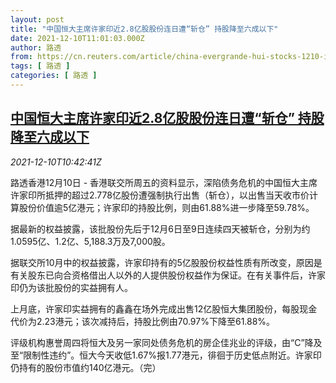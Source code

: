 ```yaml
---
layout: post
title: "中国恒大主席许家印近2.8亿股股份连日遭“斩仓” 持股降至六成以下"
date: 2021-12-10T11:01:03.000Z
author: 路透
from: https://cn.reuters.com/article/china-evergrande-hui-stocks-1210-idCNKBS2IP0U3
tags: [ 路透 ]
categories: [ 路透 ]
---
```

<!--1639134063000-->
[中国恒大主席许家印近2.8亿股股份连日遭“斩仓” 持股降至六成以下](https://cn.reuters.com/article/china-evergrande-hui-stocks-1210-idCNKBS2IP0U3)
------

<div>
<div><i>2021-12-10T10:42:41Z</i></div><p>路透香港12月10日 - 香港联交所周五的资料显示，深陷债务危机的中国恒大主席许家印所抵押的超过2.778亿股份遭强制执行出售（斩仓），以出售当天收市价计算股份价值逾5亿港元；许家印的持股比例，则由61.88%进一步降至59.78%。</p><p>据最新的权益披露，该批股份先后于12月6日至9日连续四天被斩仓，分别为约1.0595亿、1.2亿、5,188.3万及7,000股。</p><p>据联交所10月中的权益披露，许家印持有的5亿股股份权益性质有所改变，原因是有关股东已向合资格借出人以外的人提供股份权益作为保证。在有关事件后，许家印仍为该批股份的实益拥有人。</p><p>上月底，许家印实益拥有的鑫鑫在场外完成出售12亿股恒大集团股份，每股现金代价为2.23港元；该次减持后，持股比例由70.97%下降至61.88%。</p><p>评级机构惠誉周四将恒大及另一家同处债务危机的房企佳兆业的评级，由“C”降及至“限制性违约”。恒大今天收低1.67%报1.77港元，徘徊于历史低点附近。许家印仍持有的股份市值约140亿港元。（完）</p>
</div>
